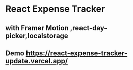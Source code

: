 #  React Expense Tracker

##  with Framer Motion ,react-day-picker,localstorage


## Demo https://react-expense-tracker-update.vercel.app/
